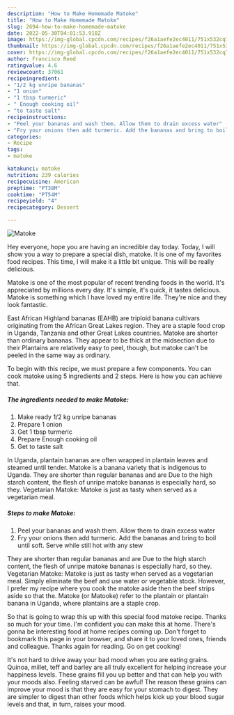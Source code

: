 ```yaml
---
description: "How to Make Homemade Matoke"
title: "How to Make Homemade Matoke"
slug: 2694-how-to-make-homemade-matoke
date: 2022-05-30T04:01:53.918Z
image: https://img-global.cpcdn.com/recipes/f26a1aefe2ec4011/751x532cq70/matoke-recipe-main-photo.jpg
thumbnail: https://img-global.cpcdn.com/recipes/f26a1aefe2ec4011/751x532cq70/matoke-recipe-main-photo.jpg
cover: https://img-global.cpcdn.com/recipes/f26a1aefe2ec4011/751x532cq70/matoke-recipe-main-photo.jpg
author: Francisco Reed
ratingvalue: 4.6
reviewcount: 37061
recipeingredient:
- "1/2 kg unripe bananas"
- "1 onion"
- "1 tbsp turmeric"
- " Enough cooking oil"
- "to taste salt"
recipeinstructions:
- "Peel your bananas and wash them. Allow them to drain excess water"
- "Fry your onions then add turmeric. Add the bananas and bring to boil until soft. Serve while still hot with any stew"
categories:
- Recipe
tags:
- matoke

katakunci: matoke 
nutrition: 239 calories
recipecuisine: American
preptime: "PT38M"
cooktime: "PT54M"
recipeyield: "4"
recipecategory: Dessert

---
```



![Matoke](https://img-global.cpcdn.com/recipes/f26a1aefe2ec4011/751x532cq70/matoke-recipe-main-photo.jpg)

Hey everyone, hope you are having an incredible day today. Today, I will show you a way to prepare a special dish, matoke. It is one of my favorites food recipes. This time, I will make it a little bit unique. This will be really delicious.

Matoke is one of the most popular of recent trending foods in the world. It's appreciated by millions every day. It's simple, it's quick, it tastes delicious. Matoke is something which I have loved my entire life. They're nice and they look fantastic.

East African Highland bananas (EAHB) are triploid banana cultivars originating from the African Great Lakes region. They are a staple food crop in Uganda, Tanzania and other Great Lakes countries. Matoke are shorter than ordinary bananas. They appear to be thick at the midsection due to their Plantains are relatively easy to peel, though, but matoke can&#39;t be peeled in the same way as ordinary.


To begin with this recipe, we must prepare a few components. You can cook matoke using 5 ingredients and 2 steps. Here is how you can achieve that.

<!--inarticleads1-->

##### The ingredients needed to make Matoke:

1. Make ready 1/2 kg unripe bananas
1. Prepare 1 onion
1. Get 1 tbsp turmeric
1. Prepare  Enough cooking oil
1. Get to taste salt


In Uganda, plantain bananas are often wrapped in plantain leaves and steamed until tender. Matoke is a banana variety that is indigenous to Uganda. They are shorter than regular bananas and are Due to the high starch content, the flesh of unripe matoke bananas is especially hard, so they. Vegetarian Matoke: Matoke is just as tasty when served as a vegetarian meal. 

<!--inarticleads2-->

##### Steps to make Matoke:

1. Peel your bananas and wash them. Allow them to drain excess water
1. Fry your onions then add turmeric. Add the bananas and bring to boil until soft. Serve while still hot with any stew


They are shorter than regular bananas and are Due to the high starch content, the flesh of unripe matoke bananas is especially hard, so they. Vegetarian Matoke: Matoke is just as tasty when served as a vegetarian meal. Simply eliminate the beef and use water or vegetable stock. However, I prefer my recipe where you cook the matoke aside then the beef strips aside so that the. Matoke (or Matooke) refer to the plantain or plantain banana in Uganda, where plantains are a staple crop. 

So that is going to wrap this up with this special food matoke recipe. Thanks so much for your time. I'm confident you can make this at home. There's gonna be interesting food at home recipes coming up. Don't forget to bookmark this page in your browser, and share it to your loved ones, friends and colleague. Thanks again for reading. Go on get cooking!

It's not hard to drive away your bad mood when you are eating grains. Quinoa, millet, teff and barley are all truly excellent for helping increase your happiness levels. These grains fill you up better and that can help you with your moods also. Feeling starved can be awful! The reason these grains can improve your mood is that they are easy for your stomach to digest. They are simpler to digest than other foods which helps kick up your blood sugar levels and that, in turn, raises your mood.
